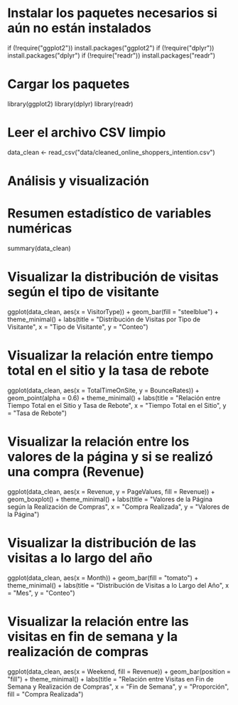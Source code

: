 # Instalar los paquetes necesarios si aún no están instalados
if (!require("ggplot2")) install.packages("ggplot2")
if (!require("dplyr")) install.packages("dplyr")
if (!require("readr")) install.packages("readr")

# Cargar los paquetes
library(ggplot2)
library(dplyr)
library(readr)

# Leer el archivo CSV limpio
data_clean <- read_csv("data/cleaned_online_shoppers_intention.csv")

# Análisis y visualización
# Resumen estadístico de variables numéricas
summary(data_clean)

# Visualizar la distribución de visitas según el tipo de visitante
ggplot(data_clean, aes(x = VisitorType)) +
  geom_bar(fill = "steelblue") +
  theme_minimal() +
  labs(title = "Distribución de Visitas por Tipo de Visitante", x = "Tipo de Visitante", y = "Conteo")

# Visualizar la relación entre tiempo total en el sitio y la tasa de rebote
ggplot(data_clean, aes(x = TotalTimeOnSite, y = BounceRates)) +
  geom_point(alpha = 0.6) +
  theme_minimal() +
  labs(title = "Relación entre Tiempo Total en el Sitio y Tasa de Rebote", x = "Tiempo Total en el Sitio", y = "Tasa de Rebote")

# Visualizar la relación entre los valores de la página y si se realizó una compra (Revenue)
ggplot(data_clean, aes(x = Revenue, y = PageValues, fill = Revenue)) +
  geom_boxplot() +
  theme_minimal() +
  labs(title = "Valores de la Página según la Realización de Compras", x = "Compra Realizada", y = "Valores de la Página")

# Visualizar la distribución de las visitas a lo largo del año
ggplot(data_clean, aes(x = Month)) +
  geom_bar(fill = "tomato") +
  theme_minimal() +
  labs(title = "Distribución de Visitas a lo Largo del Año", x = "Mes", y = "Conteo")

# Visualizar la relación entre las visitas en fin de semana y la realización de compras
ggplot(data_clean, aes(x = Weekend, fill = Revenue)) +
  geom_bar(position = "fill") +
  theme_minimal() +
  labs(title = "Relación entre Visitas en Fin de Semana y Realización de Compras", x = "Fin de Semana", y = "Proporción", fill = "Compra Realizada")
